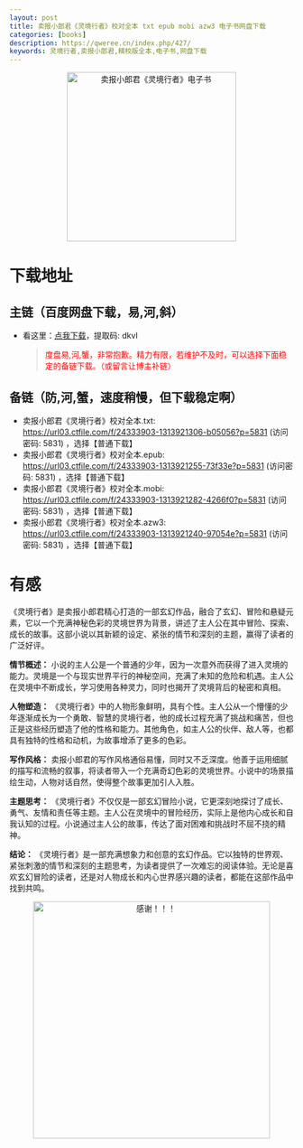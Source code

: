 ```yaml
---
layout: post
title: 卖报小郎君《灵境行者》校对全本 txt epub mobi azw3 电子书网盘下载
categories: [books]
description: https://qweree.cn/index.php/427/
keywords: 灵境行者,卖报小郎君,精校版全本,电子书,网盘下载
---
```


<div align="center"><img src="http://qweree.cn/wp-content/uploads/2024/06/s34699993.jpg" alt="卖报小郎君《灵境行者》电子书" width="300px" height="auto"></div>

# 下载地址

## 主链（百度网盘下载，易,河,斜）

- 看这里：[点我下载](https://pan.baidu.com/s/1qZRtufNxueSwGGkzsLIB5A?pwd=dkvl)，提取码: dkvl

  > <p style="color:red" >度盘易,河,蟹，非常抱歉。精力有限，若维护不及时，可以选择下面稳定的备链下载。（或留言让博主补链）</p>

## 备链（防,河,蟹，速度稍慢，但下载稳定啊）

- 卖报小郎君《灵境行者》校对全本.txt: <https://url03.ctfile.com/f/24333903-1313921306-b05056?p=5831> (访问密码: 5831) ，选择【普通下载】
- 卖报小郎君《灵境行者》校对全本.epub: <https://url03.ctfile.com/f/24333903-1313921255-73f33e?p=5831> (访问密码: 5831) ，选择【普通下载】
- 卖报小郎君《灵境行者》校对全本.mobi: <https://url03.ctfile.com/f/24333903-1313921282-4266f0?p=5831> (访问密码: 5831) ，选择【普通下载】
- 卖报小郎君《灵境行者》校对全本.azw3: <https://url03.ctfile.com/f/24333903-1313921240-97054e?p=5831> (访问密码: 5831) ，选择【普通下载】

# 有感

《灵境行者》是卖报小郎君精心打造的一部玄幻作品，融合了玄幻、冒险和悬疑元素，它以一个充满神秘色彩的灵境世界为背景，讲述了主人公在其中冒险、探索、成长的故事。这部小说以其新颖的设定、紧张的情节和深刻的主题，赢得了读者的广泛好评。

**情节概述：**
小说的主人公是一个普通的少年，因为一次意外而获得了进入灵境的能力。灵境是一个与现实世界平行的神秘空间，充满了未知的危险和机遇。主人公在灵境中不断成长，学习使用各种灵力，同时也揭开了灵境背后的秘密和真相。

**人物塑造：**
《灵境行者》中的人物形象鲜明，具有个性。主人公从一个懵懂的少年逐渐成长为一个勇敢、智慧的灵境行者，他的成长过程充满了挑战和痛苦，但也正是这些经历塑造了他的性格和能力。其他角色，如主人公的伙伴、敌人等，也都具有独特的性格和动机，为故事增添了更多的色彩。

**写作风格：**
卖报小郎君的写作风格通俗易懂，同时又不乏深度。他善于运用细腻的描写和流畅的叙事，将读者带入一个充满奇幻色彩的灵境世界。小说中的场景描绘生动，人物对话自然，使得整个故事更加引人入胜。

**主题思考：**
《灵境行者》不仅仅是一部玄幻冒险小说，它更深刻地探讨了成长、勇气、友情和责任等主题。主人公在灵境中的冒险经历，实际上是他内心成长和自我认知的过程。小说通过主人公的故事，传达了面对困难和挑战时不屈不挠的精神。

**结论：**
《灵境行者》是一部充满想象力和创意的玄幻作品。它以独特的世界观、紧张刺激的情节和深刻的主题思考，为读者提供了一次难忘的阅读体验。无论是喜欢玄幻冒险的读者，还是对人物成长和内心世界感兴趣的读者，都能在这部作品中找到共鸣。

<div align="center"><img src="https://pic.imgdb.cn/item/661246bf68eb935713c7f81c.gif" alt="感谢！！！" width="420px" height="auto"/></div>
